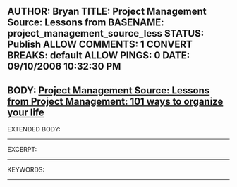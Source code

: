 AUTHOR: Bryan
TITLE: Project Management Source: Lessons from
BASENAME: project_management_source_less
STATUS: Publish
ALLOW COMMENTS: 1
CONVERT BREAKS: __default__
ALLOW PINGS: 0
DATE: 09/10/2006 10:32:30 PM
-----
BODY:
<a title="Project Management Source: Lessons from Project Management: 101 ways to organize your life" href="http://www.projectmanagementsource.com/2006/08/lessons_from_pr.html">Project Management Source: Lessons from Project Management: 101 ways to organize your life</a>
-----
EXTENDED BODY:

-----
EXCERPT:

-----
KEYWORDS:

-----


